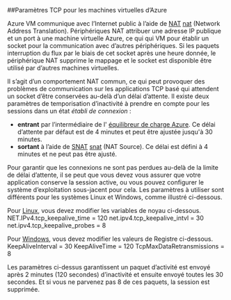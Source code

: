 ##<a name="tcp-settings-for-azure-vms"></a>Paramètres TCP pour les machines virtuelles d’Azure

Azure VM communique avec l’Internet public à l’aide de [NAT] [ nat] (Network Address Translation). Périphériques NAT attribuer une adresse IP publique et un port à une machine virtuelle Azure, ce qui qui VM pour établir un socket pour la communication avec d’autres périphériques. Si les paquets interruption du flux par le biais de cet socket après une heure donnée, le périphérique NAT supprime le mappage et le socket est disponible être utilisé par d’autres machines virtuelles.

Il s’agit d’un comportement NAT commun, ce qui peut provoquer des problèmes de communication sur les applications TCP basé qui attendent un socket d’être conservées au-delà d’un délai d’attente. Il existe deux paramètres de temporisation d’inactivité à prendre en compte pour les sessions dans un état *établi de connexion* :

- **entrant** par l’intermédiaire de l' [équilibreur de charge Azure][azure-lb-timeout]. Ce délai d’attente par défaut est de 4 minutes et peut être ajustée jusqu'à 30 minutes.
- **sortant** à l’aide de [SNAT] [ snat] (NAT Source). Ce délai est défini à 4 minutes et ne peut pas être ajusté.

Pour garantir que les connexions ne sont pas perdues au-delà de la limite de délai d’attente, il se peut que vous devez vous assurer que votre application conserve la session active, ou vous pouvez configurer le système d’exploitation sous-jacent pour cela. Les paramètres à utiliser sont différents pour les systèmes Linux et Windows, comme illustré ci-dessous.

Pour [Linux][linux], vous devez modifier les variables de noyau ci-dessous.
NET.IPv4.tcp_keepalive_time = 120 net.ipv4.tcp_keepalive_intvl = 30 net.ipv4.tcp_keepalive_probes = 8
 
Pour [Windows][windows], vous devez modifier les valeurs de Registre ci-dessous.
KeepAliveInterval = 30 KeepAliveTime = 120 TcpMaxDataRetransmissions = 8


Les paramètres ci-dessus garantissent un paquet d’activité est envoyé après 2 minutes (120 secondes) d’inactivité et ensuite envoyé toutes les 30 secondes. Et si vous ne parvenez pas 8 de ces paquets, la session est supprimée.

<!-- links -->
[nat]: http://computer.howstuffworks.com/nat.htm
[snat]: ../load-balancer/load-balancer-overview.md/#source-nat
[linux]: http://tldp.org/HOWTO/TCP-Keepalive-HOWTO/usingkeepalive.html
[windows]: http://blogs.technet.com/b/nettracer/archive/2010/06/03/things-that-you-may-want-to-know-about-tcp-keepalives.aspx
[azure-lb-timeout]: ../load-balancer/load-balancer-tcp-idle-timeout.md